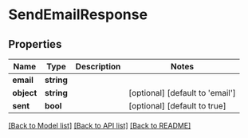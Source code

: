 # SendEmailResponse

## Properties
Name | Type | Description | Notes
------------ | ------------- | ------------- | -------------
**email** | **string** |  | 
**object** | **string** |  | [optional] [default to 'email']
**sent** | **bool** |  | [optional] [default to true]

[[Back to Model list]](../../README.md#documentation-for-models) [[Back to API list]](../../README.md#documentation-for-api-endpoints) [[Back to README]](../../README.md)

